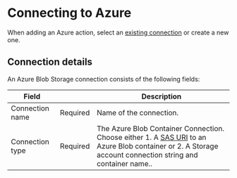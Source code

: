 # Connecting to Azure 

When adding an Azure action, select an [existing connection](../../workspaces/workspace-objects.md) or create a new one. 

## Connection details

An Azure Blob Storage connection consists of the following fields:

| Field                         |       | Description                               |
|-------------------------------|------------------|-------------------------|
| Connection name                          |       Required     | Name of the connection.        |
| Connection type |       Required         | The Azure Blob Container Connection. Choose either 1. A [SAS URI](https://learn.microsoft.com/en-us/azure/storage/common/storage-sas-overview) to an Azure Blob container or 2. A Storage account connection string and container name..      |




